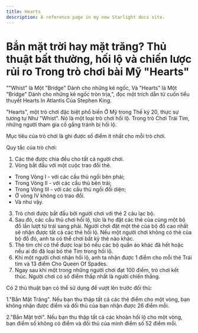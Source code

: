 ```yaml
---
title: Hearts
description: A reference page in my new Starlight docs site.
---
```


# Bắn mặt trời hay mặt trăng? Thủ thuật bất thường, hối lộ và chiến lược rủi ro Trong trò chơi bài Mỹ "Hearts"

""Whist" là Một "Bridge" Dành cho những kẻ ngốc, Và "Hearts" là Một "Bridge" Dành cho những kẻ ngốc tròn trịa,", đọc một trích dẫn từ cuốn tiểu thuyết Hearts In Atlantis Của Stephen King.

"Hearts", một trò chơi đặc biệt phổ biến Ở Mỹ trong Thế kỷ 20, thực sự tương tự Như "Whist". Nó là một loại trò chơi hối lộ. Trong trò Chơi Trái Tim, những người tham gia cố gắng tránh bị hối lộ.

Mục tiêu của trò chơi là ghi được số điểm ít nhất cho mỗi trò chơi.

Quy tắc của trò chơi:
1. Các thẻ được chia đều cho tất cả người chơi.
2. Vòng bắt đầu với một cuộc trao đổi thẻ.
- Trong Vòng I - với các cầu thủ ngồi bên phải;
- Trong Vòng II - với các cầu thủ bên trái;
- Trong Vòng III - với các cầu thủ ngồi đối diện;
- Ở vòng IV không có trao đổi.
- Và như vậy.
3. Trò chơi được bắt đầu bởi người chơi với thẻ 2 câu lạc bộ.
4. Sau đó, các cầu thủ chơi hối lộ, tức là họ đặt các thẻ của cùng một bộ đồ lần lượt từ trái sang phải. Người chơi đặt một thẻ của bộ đồ cao nhất sẽ nhận được tất cả các thẻ hối lộ. Nếu một người chơi không có thẻ của bộ đồ đó, anh ta có thể chơi bất kỳ thẻ nào khác.
5. Thẻ tim chỉ có thể được loại bỏ nếu các bộ quần áo khác đã hết hoặc nếu ai đó đã loại bỏ thẻ Tim trong hối lộ.
6. Khi một người chơi nhận hối lộ, anh ta nhận được 1 điểm cho mỗi thẻ Trái tim và 13 điểm Cho Queen Of Spades.
7. Ngay sau khi một trong những người chơi đạt 100 điểm, trò chơi kết thúc. Người chơi có số điểm thấp nhất là người chiến thắng.

Có 2 thủ thuật bạn có thể sử dụng để vượt lên trước đối thủ:

1."Bắn Mặt Trăng". Nếu bạn thu thập tất cả các thẻ điểm cho một vòng, bạn không nhận được điểm và đối thủ của bạn nhận được 26 điểm mỗi.

2."Bắn Mặt trời". Nếu bạn thu thập tất cả các khoản hối lộ cho một vòng, bạn điểm số không có điểm và đối thủ của mình điểm số 52 điểm mỗi.